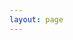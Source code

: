 ```yaml
---
layout: page
---
```


<script setup>
import TeamPage from '../templates/TeamPage/TeamPage.vue'
</script>

<TeamPage />